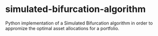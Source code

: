 # simulated-bifurcation-algorithm
Python implementation of a Simulated Bifurcation algorithm in order to appromize the optimal asset allocations for a portfolio.
